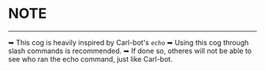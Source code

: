 # NOTE
---
➥ This cog is heavily inspired by Carl-bot's `echo`
➥ Using this cog through slash commands is recommended.
    ➥ If done so, otheres will not be able to see who ran the echo command, just like Carl-bot.